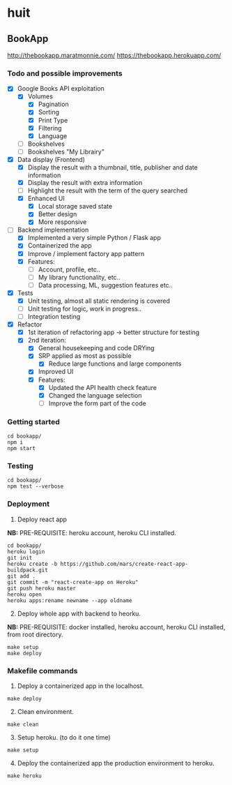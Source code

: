 # huit

## BookApp

http://thebookapp.maratmonnie.com/
https://thebookapp.herokuapp.com/

### Todo and possible improvements

- [x] Google Books API exploitation
    - [x] Volumes
        - [x] Pagination
        - [x] Sorting
        - [x] Print Type
        - [x] Filtering
        - [x] Language
    - [ ] Bookshelves
    - [ ] Bookshelves "My Librairy"
- [x] Data display (Frontend)
    - [x] Display the result with a thumbnail, title, publisher and date information
    - [x] Display the result with extra information
    - [ ] Highlight the result with the term of the query searched
    - [x] Enhanced UI
        - [x] Local storage saved state
        - [x] Better design
        - [x] More responsive
- [ ] Backend implementation
    - [x] Implemented a very simple Python / Flask app
    - [x] Containerized the app
    - [x] Improve / implement factory app pattern
    - [x] Features:
        - [ ] Account, profile, etc..
        - [ ] My library functionality, etc..
        - [ ] Data processing, ML, suggestion features etc..
- [x] Tests
    - [x] Unit testing, almost all static rendering is covered
    - [ ] Unit testing for logic, work in progress..
    - [ ] Integration testing
- [x] Refactor
    - [x] 1st iteration of refactoring app -> better structure for testing
    - [x] 2nd iteration:
        - [x] General housekeeping and code DRYing
        - [x] SRP applied as most as possible
            - [x] Reduce large functions and large components
        - [x] Improved UI
        - [x] Features:
            - [x] Updated the API health check feature
            - [x] Changed the language selection
            - [ ] Improve the form part of the code

### Getting started

```
cd bookapp/
npm i
npm start
```
### Testing

```
cd bookapp/
npm test --verbose
```

### Deployment

1. Deploy react app

__NB:__ PRE-REQUISITE: heroku account, heroku CLI installed.

```
cd bookapp/
heroku login
git init
heroku create -b https://github.com/mars/create-react-app-buildpack.git
git add .
git commit -m "react-create-app on Heroku"
git push heroku master
heroku open
heroku apps:rename newname --app oldname
```

2. Deploy whole app with backend to heorku.

__NB:__ PRE-REQUISITE: docker installed, heroku account, heroku CLI installed, from root directory.

```
make setup
make deploy
```

### Makefile commands

1. Deploy a containerized app in the localhost.
```
make deploy
```

2. Clean environment.
```
make clean
```

3. Setup heroku. (to do it one time)
```
make setup
```

4. Deploy the containerized app the production environment to heroku.
```
make heroku
```
